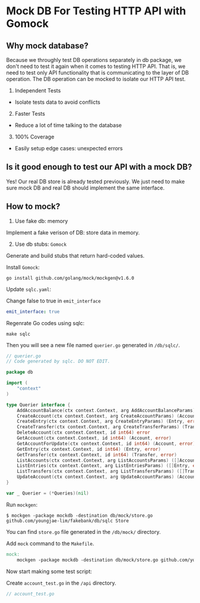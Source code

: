 # Mock DB For Testing HTTP API with Gomock

## Why mock database?

Because we throughly test DB operations separately in db package, we don't need to test it again when it comes to testing HTTP API. That is, we need to test only API functionality that is communicating to the layer of DB operation. The DB operation can be mocked to isolate our HTTP API test.

1. Independent Tests

- Isolate tests data to avoid conflicts

2. Faster Tests

- Reduce a lot of time talking to the database

3. 100% Coverage

- Easily setup edge cases: unexpected errors

## Is it good enough to test our API with a mock DB?

Yes! Our real DB store is already tested previously. We just need to make sure mock DB and real DB should implement the same interface.

## How to mock?

1. Use fake db: memory

Implement a fake verison of DB: store data in memory.

2. Use db stubs: `Gomock`

Generate and build stubs that return hard-coded values.

Install `Gomock`:

```shell
go install github.com/golang/mock/mockgen@v1.6.0
```

Update `sqlc.yaml`:

Change false to true in `emit_interface`

```yml
emit_interface: true
```

Regenrate Go codes using sqlc:

```shell
make sqlc
```

Then you will see a new file named `querier.go` generated in `/db/sqlc/`.

```go
// querier.go
// Code generated by sqlc. DO NOT EDIT.

package db

import (
	"context"
)

type Querier interface {
	AddAccountBalance(ctx context.Context, arg AddAccountBalanceParams) (Account, error)
	CreateAccount(ctx context.Context, arg CreateAccountParams) (Account, error)
	CreateEntry(ctx context.Context, arg CreateEntryParams) (Entry, error)
	CreateTransfer(ctx context.Context, arg CreateTransferParams) (Transfer, error)
	DeleteAccount(ctx context.Context, id int64) error
	GetAccount(ctx context.Context, id int64) (Account, error)
	GetAccountForUpdate(ctx context.Context, id int64) (Account, error)
	GetEntry(ctx context.Context, id int64) (Entry, error)
	GetTransfer(ctx context.Context, id int64) (Transfer, error)
	ListAccounts(ctx context.Context, arg ListAccountsParams) ([]Account, error)
	ListEntries(ctx context.Context, arg ListEntriesParams) ([]Entry, error)
	ListTransfers(ctx context.Context, arg ListTransfersParams) ([]Transfer, error)
	UpdateAccount(ctx context.Context, arg UpdateAccountParams) (Account, error)
}

var _ Querier = (*Queries)(nil)
```

Run `mockgen`:

```shell
$ mockgen -package mockdb -destination db/mock/store.go github.com/youngjae-lim/fakebank/db/sqlc Store
```

You can find `store.go` file generated in the `/db/mock/` directory.

Add `mock` command to the `Makefile`.

```Makefile
mock:
	mockgen -package mockdb -destination db/mock/store.go github.com/youngjae-lim/fakebank/db/sqlc Store
```

Now start making some test script:

Create `account_test.go` in the `/api` directory.

```go
// account_test.go
```
